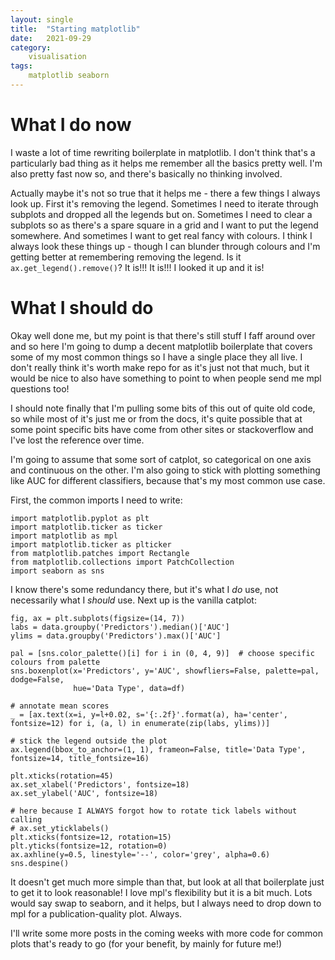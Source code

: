 ```yaml
---
layout: single
title:  "Starting matplotlib"
date:   2021-09-29
category:
    visualisation
tags:
    matplotlib seaborn 
---
```


# What I do now
I waste a lot of time rewriting boilerplate in matplotlib. I don't think that's a particularly bad thing as it helps me remember all the basics pretty well. I'm also pretty fast now so, and there's basically no thinking involved.

Actually maybe it's not so true that it helps me - there a few things I always look up. First it's removing the legend. Sometimes I need to iterate through subplots and dropped all the legends but on. Sometimes I need to clear a subplots so as there's a spare square in a grid and I want to put the legend somewhere. And sometimes I want to get real fancy with colours. I think I always look these things up - though I can blunder through colours and I'm getting better at remembering removing the legend. Is it `ax.get_legend().remove()`? It is!!! It is!!! I looked it up and it is! 

# What I should do
Okay well done me, but my point is that there's still stuff I faff around over and so here I'm going to dump a decent matplotlib boilerplate that covers some of my most common things so I have a single place they all live. I don't really think it's worth make repo for as it's just not that much, but it would be nice to also have something to point to when people send me mpl questions too!

I should note finally that I'm pulling some bits of this out of quite old code, so while most of it's just me or from the docs, it's quite possible that at some point specific bits have come from other sites or stackoverflow and I've lost the reference over time.

I'm going to assume that some sort of catplot, so categorical on one axis and continuous on the other. I'm also going to stick with plotting something like AUC for different classifiers, because that's my most common use case.

First, the common imports I need to write:

    import matplotlib.pyplot as plt
    import matplotlib.ticker as ticker
    import matplotlib as mpl
    import matplotlib.ticker as plticker
    from matplotlib.patches import Rectangle
    from matplotlib.collections import PatchCollection
    import seaborn as sns

I know there's some redundancy there, but it's what I *do* use, not necessarily what I *should* use. Next up is the vanilla catplot:

    fig, ax = plt.subplots(figsize=(14, 7))
    labs = data.groupby('Predictors').median()['AUC']
    ylims = data.groupby('Predictors').max()['AUC']
    
    pal = [sns.color_palette()[i] for i in (0, 4, 9)]  # choose specific colours from palette
    sns.boxenplot(x='Predictors', y='AUC', showfliers=False, palette=pal, dodge=False,
                  hue='Data Type', data=df)
    
    # annotate mean scores 
    _ = [ax.text(x=i, y=l+0.02, s='{:.2f}'.format(a), ha='center', fontsize=12) for i, (a, l) in enumerate(zip(labs, ylims))]
    
    # stick the legend outside the plot
    ax.legend(bbox_to_anchor=(1, 1), frameon=False, title='Data Type', fontsize=14, title_fontsize=16)
    
    plt.xticks(rotation=45)
    ax.set_xlabel('Predictors', fontsize=18)
    ax.set_ylabel('AUC', fontsize=18)
    
    # here because I ALWAYS forgot how to rotate tick labels without calling
    # ax.set_yticklabels()
    plt.xticks(fontsize=12, rotation=15) 
    plt.yticks(fontsize=12, rotation=0)
    ax.axhline(y=0.5, linestyle='--', color='grey', alpha=0.6)
    sns.despine()

It doesn't get much more simple than that, but look at all that boilerplate just to get it to look reasonable! I love mpl's flexibility but it is a bit much. Lots would say swap to seaborn, and it helps, but I always need to drop down to mpl for a publication-quality plot. Always.

I'll write some more posts in the coming weeks with more code for common plots that's ready to go (for your benefit, by mainly for future me!)
